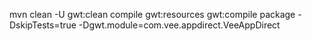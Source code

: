 mvn clean -U gwt:clean compile gwt:resources gwt:compile package -DskipTests=true -Dgwt.module=com.vee.appdirect.VeeAppDirect
